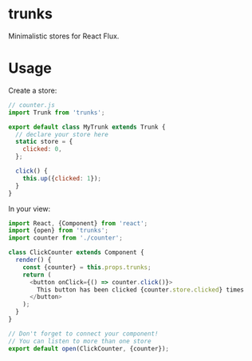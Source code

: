 trunks
===

Minimalistic stores for React Flux.

# Usage

Create a store:

```javascript
// counter.js
import Trunk from 'trunks';

export default class MyTrunk extends Trunk {
  // declare your store here
  static store = {
    clicked: 0,
  };

  click() {
    this.up({clicked: 1});
  }
}
```

In your view:

```javascript
import React, {Component} from 'react';
import {open} from 'trunks';
import counter from './counter';

class ClickCounter extends Component {
  render() {
    const {counter} = this.props.trunks;
    return (
      <button onClick={() => counter.click()}>
        This button has been clicked {counter.store.clicked} times
      </button>
    );
  }
}

// Don't forget to connect your component!
// You can listen to more than one store
export default open(ClickCounter, {counter});
```
